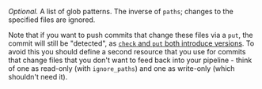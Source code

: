 *Optional.* A list of glob patterns. The inverse of `paths`; changes 
to the specified files are ignored.

Note that if you want to push commits that change these files via a `put`,
the commit will still be "detected", as [`check` and `put` both introduce
versions](https://concourse-ci.org/pipeline-mechanics.html#collecting-versions).
To avoid this you should define a second resource that you use for commits
that change files that you don't want to feed back into your pipeline - think
of one as read-only (with `ignore_paths`) and one as write-only (which
shouldn't need it).
